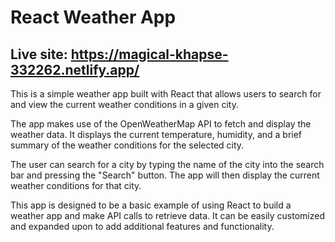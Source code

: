 # React Weather App

## Live site: https://magical-khapse-332262.netlify.app/

This is a simple weather app built with React that allows users to search for and view the current weather conditions in a given city.

The app makes use of the OpenWeatherMap API to fetch and display the weather data. It displays the current temperature, humidity, and a brief summary of the weather conditions for the selected city.

The user can search for a city by typing the name of the city into the search bar and pressing the "Search" button. The app will then display the current weather conditions for that city.

This app is designed to be a basic example of using React to build a weather app and make API calls to retrieve data. It can be easily customized and expanded upon to add additional features and functionality.
